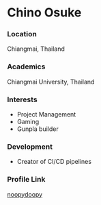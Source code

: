 # Chino Osuke

### Location

Chiangmai, Thailand

### Academics

Chiangmai University, Thailand

### Interests

- Project Management
- Gaming
- Gunpla builder

### Development

- Creator of CI/CD pipelines

### Profile Link

[noopydoopy](https://github.com/noopydoopy)
